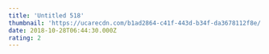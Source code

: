 ```yaml
---
title: 'Untitled 518'
thumbnail: 'https://ucarecdn.com/b1ad2864-c41f-443d-b34f-da3678112f8e/'
date: 2018-10-28T06:44:30.000Z
rating: 2
---
```

